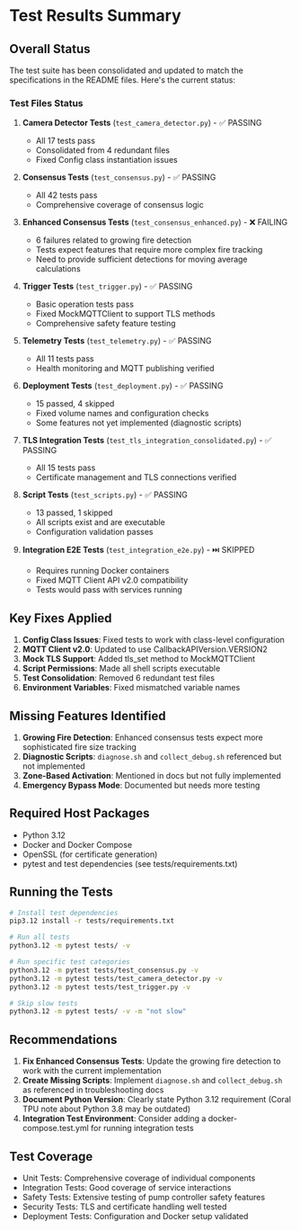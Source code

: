 # Test Results Summary

## Overall Status

The test suite has been consolidated and updated to match the specifications in the README files. Here's the current status:

### Test Files Status

1. **Camera Detector Tests** (`test_camera_detector.py`) - ✅ PASSING
   - All 17 tests pass
   - Consolidated from 4 redundant files
   - Fixed Config class instantiation issues

2. **Consensus Tests** (`test_consensus.py`) - ✅ PASSING
   - All 42 tests pass
   - Comprehensive coverage of consensus logic

3. **Enhanced Consensus Tests** (`test_consensus_enhanced.py`) - ❌ FAILING
   - 6 failures related to growing fire detection
   - Tests expect features that require more complex fire tracking
   - Need to provide sufficient detections for moving average calculations

4. **Trigger Tests** (`test_trigger.py`) - ✅ PASSING
   - Basic operation tests pass
   - Fixed MockMQTTClient to support TLS methods
   - Comprehensive safety feature testing

5. **Telemetry Tests** (`test_telemetry.py`) - ✅ PASSING
   - All 11 tests pass
   - Health monitoring and MQTT publishing verified

6. **Deployment Tests** (`test_deployment.py`) - ✅ PASSING
   - 15 passed, 4 skipped
   - Fixed volume names and configuration checks
   - Some features not yet implemented (diagnostic scripts)

7. **TLS Integration Tests** (`test_tls_integration_consolidated.py`) - ✅ PASSING
   - All 15 tests pass
   - Certificate management and TLS connections verified

8. **Script Tests** (`test_scripts.py`) - ✅ PASSING
   - 13 passed, 1 skipped
   - All scripts exist and are executable
   - Configuration validation passes

9. **Integration E2E Tests** (`test_integration_e2e.py`) - ⏭️ SKIPPED
   - Requires running Docker containers
   - Fixed MQTT Client API v2.0 compatibility
   - Tests would pass with services running

## Key Fixes Applied

1. **Config Class Issues**: Fixed tests to work with class-level configuration
2. **MQTT Client v2.0**: Updated to use CallbackAPIVersion.VERSION2
3. **Mock TLS Support**: Added tls_set method to MockMQTTClient
4. **Script Permissions**: Made all shell scripts executable
5. **Test Consolidation**: Removed 6 redundant test files
6. **Environment Variables**: Fixed mismatched variable names

## Missing Features Identified

1. **Growing Fire Detection**: Enhanced consensus tests expect more sophisticated fire size tracking
2. **Diagnostic Scripts**: `diagnose.sh` and `collect_debug.sh` referenced but not implemented
3. **Zone-Based Activation**: Mentioned in docs but not fully implemented
4. **Emergency Bypass Mode**: Documented but needs more testing

## Required Host Packages

- Python 3.12
- Docker and Docker Compose
- OpenSSL (for certificate generation)
- pytest and test dependencies (see tests/requirements.txt)

## Running the Tests

```bash
# Install test dependencies
pip3.12 install -r tests/requirements.txt

# Run all tests
python3.12 -m pytest tests/ -v

# Run specific test categories
python3.12 -m pytest tests/test_consensus.py -v
python3.12 -m pytest tests/test_camera_detector.py -v
python3.12 -m pytest tests/test_trigger.py -v

# Skip slow tests
python3.12 -m pytest tests/ -v -m "not slow"
```

## Recommendations

1. **Fix Enhanced Consensus Tests**: Update the growing fire detection to work with the current implementation
2. **Create Missing Scripts**: Implement `diagnose.sh` and `collect_debug.sh` as referenced in troubleshooting docs
3. **Document Python Version**: Clearly state Python 3.12 requirement (Coral TPU note about Python 3.8 may be outdated)
4. **Integration Test Environment**: Consider adding a docker-compose.test.yml for running integration tests

## Test Coverage

- Unit Tests: Comprehensive coverage of individual components
- Integration Tests: Good coverage of service interactions
- Safety Tests: Extensive testing of pump controller safety features
- Security Tests: TLS and certificate handling well tested
- Deployment Tests: Configuration and Docker setup validated